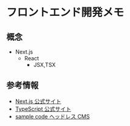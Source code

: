 # フロントエンド開発メモ

## 概念

- Next.js
  - React
    - JSX,TSX

## 参考情報

- [Next.js 公式サイト](https://nextjs.org/docs)
- [TypeScript 公式サイト](https://www.typescriptlang.org/)
- [sample code ヘッドレス CMS](https://github.com/nextjs-microcms-book)
